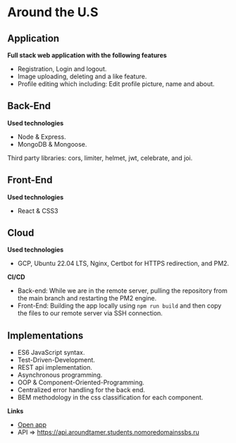 # Around the U.S

## Application

**Full stack web application with the following features**

- Registration, Login and logout.
- Image uploading, deleting and a like feature.
- Profile editing which including: Edit profile picture, name and about.

## Back-End

**Used technologies**

- Node & Express.
- MongoDB & Mongoose.

Third party libraries: cors, limiter, helmet, jwt, celebrate, and joi.

## Front-End

**Used technologies**

- React & CSS3

## Cloud

**Used technologies**

- GCP, Ubuntu 22.04 LTS, Nginx, Certbot for HTTPS redirection, and PM2.

**CI/CD**

- Back-end: While we are in the remote server, pulling the repository from the main branch and restarting the PM2 engine.
- Front-End: Building the app locally using `npm run build` and then copy the files to our remote server via SSH connection.

## Implementations

- ES6 JavaScript syntax.
- Test-Driven-Development.
- REST api implementation.
- Asynchronous programming.
- OOP & Component-Oriented-Programming.
- Centralized error handling for the back end.
- BEM methodology in the css classification for each component.

**Links**

- [Open app](https://aroundtamer.students.nomoredomainssbs.ru/)
- API => https://api.aroundtamer.students.nomoredomainssbs.ru
